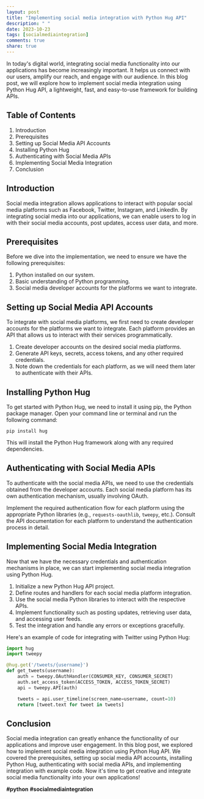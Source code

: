 ```yaml
---
layout: post
title: "Implementing social media integration with Python Hug API"
description: " "
date: 2023-10-23
tags: [socialmediaintegration]
comments: true
share: true
---
```


In today's digital world, integrating social media functionality into our applications has become increasingly important. It helps us connect with our users, amplify our reach, and engage with our audience. In this blog post, we will explore how to implement social media integration using Python Hug API, a lightweight, fast, and easy-to-use framework for building APIs.

## Table of Contents

1. Introduction
2. Prerequisites
3. Setting up Social Media API Accounts
4. Installing Python Hug
5. Authenticating with Social Media APIs
6. Implementing Social Media Integration
7. Conclusion

## Introduction

Social media integration allows applications to interact with popular social media platforms such as Facebook, Twitter, Instagram, and LinkedIn. By integrating social media into our applications, we can enable users to log in with their social media accounts, post updates, access user data, and more.

## Prerequisites

Before we dive into the implementation, we need to ensure we have the following prerequisites:

1. Python installed on our system.
2. Basic understanding of Python programming.
3. Social media developer accounts for the platforms we want to integrate.

## Setting up Social Media API Accounts

To integrate with social media platforms, we first need to create developer accounts for the platforms we want to integrate. Each platform provides an API that allows us to interact with their services programmatically.

1. Create developer accounts on the desired social media platforms.
2. Generate API keys, secrets, access tokens, and any other required credentials.
3. Note down the credentials for each platform, as we will need them later to authenticate with their APIs.

## Installing Python Hug

To get started with Python Hug, we need to install it using pip, the Python package manager. Open your command line or terminal and run the following command:

```shell
pip install hug
```

This will install the Python Hug framework along with any required dependencies.

## Authenticating with Social Media APIs

To authenticate with the social media APIs, we need to use the credentials obtained from the developer accounts. Each social media platform has its own authentication mechanism, usually involving OAuth.

Implement the required authentication flow for each platform using the appropriate Python libraries (e.g., `requests-oauthlib`, `tweepy`, etc.). Consult the API documentation for each platform to understand the authentication process in detail.

## Implementing Social Media Integration

Now that we have the necessary credentials and authentication mechanisms in place, we can start implementing social media integration using Python Hug.

1. Initialize a new Python Hug API project.
2. Define routes and handlers for each social media platform integration.
3. Use the social media Python libraries to interact with the respective APIs.
4. Implement functionality such as posting updates, retrieving user data, and accessing user feeds.
5. Test the integration and handle any errors or exceptions gracefully.

Here's an example of code for integrating with Twitter using Python Hug:

```python
import hug
import tweepy

@hug.get('/tweets/{username}')
def get_tweets(username):
    auth = tweepy.OAuthHandler(CONSUMER_KEY, CONSUMER_SECRET)
    auth.set_access_token(ACCESS_TOKEN, ACCESS_TOKEN_SECRET)
    api = tweepy.API(auth)

    tweets = api.user_timeline(screen_name=username, count=10)
    return [tweet.text for tweet in tweets]
```

## Conclusion

Social media integration can greatly enhance the functionality of our applications and improve user engagement. In this blog post, we explored how to implement social media integration using Python Hug API. We covered the prerequisites, setting up social media API accounts, installing Python Hug, authenticating with social media APIs, and implementing integration with example code. Now it's time to get creative and integrate social media functionality into your own applications!

**#python** **#socialmediaintegration**